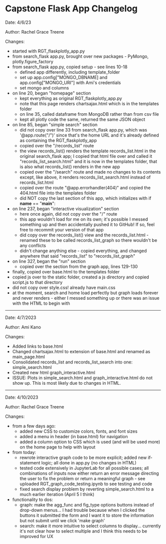 # Capstone Flask App Changelog

Date: 4/6/23

Author: Rachel Grace Treene

Changes:
- started with RGT_flaskplotly_app.py
- from search_flask app.py, brought over new packages - PyMongo, plotly.figure_factory
- from search_flask app.py, copied setup - see lines 10-18
    - defined app differently, including template_folder
    - set up app.config["MONGO_DBNAME] and app.config["MONGO_URI"] with Ami's credentials
    - set mongo and columns
- on line 20, began "homepage" section
    - kept everything as original RGT_flaskplotly_app.py
    - note that this page renders chartsajax.html which is in the templates folder
    - on line 35, called dataframe from MongoDB rather than from csv file
    - kept all plotly code the same, returned the same JSON object
- on line 85, began "simple search" section
    - did not copy over line 33 from search_flask app.py, which was '@app.route("/")' since that's the home URL and it's already defined as containing the RGT_flaskplotly_app
    - copied over the "/records_list" route
    - the view records_list() renders the template records_list.html in the original search_flask app; I copied that html file over and called it "records_list_search.html" and it is now in the templates folder, that is also what records_list() renders in the new app
    - copied over the "/search" route and made no changes to its contents except, like above, it renders records_list_search.html instead of records_list.html
    - copied over the route "@app.errorhandler(404)" and copied the 404.html file into the templates folder
    - did NOT copy the last section of this app, which initializes with if __name__ == "__main__":
- on line 237, began "interactive visualization" section
    - here once again, did not copy over the "/" route
    - this app wouldn't load for me on its own; it's possible I messed something up and then accidentally pushed it to GitHub! If so, feel free to recommit your version of that app
    - did copy over the records_list() view and the records_list.html - renamed these to be called records_list_graph so there wouldn't be any conflicts
    - didn't change anything else - copied everything, and changed anywhere that said "records_list" to "records_list_graph"
- on line 327, began the "run" section
    - copied over the section from the graph app, lines 129-130
- finally, copied over base.html to the templates folder
- copied js over to the static folder, created a js directory and copied script.js to that directory
- did not copy over style.css! already have main.css
- at the moment, search and home load perfectly but graph loads forever and never renders - either I messed something up or there was an issue with the HTML to begin with

-----------------------------------------------------------------------------------------------------------------------

Date: 4/7/2023

Author: Ami Kano

Changes:
- Added links to base.html
- Changed chartsajax.html to extension of base.html and renamed as main_page.html
- Consolidated records_list and records_list_search into one: simple_search.html
- Created new html graph_interactive.html
- ISSUE: Plots in simple_search.html and graph_interactive.html do not show up. This is most likely due to changes in HTML.

-----------------------------------------------------------------------------------------------------------------------

Date: 4/10/2023

Author: Rachel Grace Treene

Changes:
- from a few days ago:
    - added new CSS to customize colors, fonts, and font sizes
    - added a menu in header (in base.html) for navigation
    - added a column option to CSS which is used (and will be used more) on the home page to help with layout
- from today:
    - rewrote interactive graph code to be more explicit; added new if-statement logic; all done in app.py (no changes in HTML)
    - tested code extensively in JupyterLab for all possible cases; all combinations of inputs now either return an error message directing the user to fix the problem or return a meaningful graph - see uploaded RGT_graph_code_testing.ipynb to see testing and code
    - fixed search display problem by reverting simple_search.html to a much earlier iteration (April 5 I think)
- functionality to dos:
    - graph: make the agg_func and fig_type options buttons instead of drop-down menus... I had trouble because when I clicked the buttons it submitted the form and I want it to store the information but not submit until we click 'make graph'
    - search: make it more intuitive to select columns to display... currently it's not clear how to select multiple and I think this needs to be improved for UX
